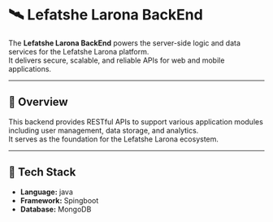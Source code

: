 # 🛰️ Lefatshe Larona BackEnd

The **Lefatshe Larona BackEnd** powers the server-side logic and data services for the Lefatshe Larona platform.  
It delivers secure, scalable, and reliable APIs for web and mobile applications.

---

## 🚀 Overview

This backend provides RESTful APIs to support various application modules including user management, data storage, and analytics.  
It serves as the foundation for the Lefatshe Larona ecosystem.

---

## 🧩 Tech Stack

- **Language:** java 
- **Framework:** Spingboot
- **Database:** MongoDB  
  
